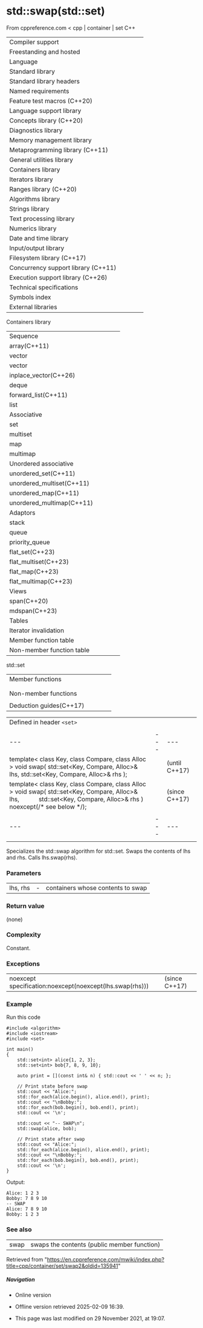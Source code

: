 # std::swap(std::set)

From cppreference.com
< cpp‎ | container‎ | set
C++

|  |  |  |  |  |
| --- | --- | --- | --- | --- |
| Compiler support | | | | |
| Freestanding and hosted | | | | |
| Language | | | | |
| Standard library | | | | |
| Standard library headers | | | | |
| Named requirements | | | | |
| Feature test macros (C++20) | | | | |
| Language support library | | | | |
| Concepts library (C++20) | | | | |
| Diagnostics library | | | | |
| Memory management library | | | | |
| Metaprogramming library (C++11) | | | | |
| General utilities library | | | | |
| Containers library | | | | |
| Iterators library | | | | |
| Ranges library (C++20) | | | | |
| Algorithms library | | | | |
| Strings library | | | | |
| Text processing library | | | | |
| Numerics library | | | | |
| Date and time library | | | | |
| Input/output library | | | | |
| Filesystem library (C++17) | | | | |
| Concurrency support library (C++11) | | | | |
| Execution support library (C++26) | | | | |
| Technical specifications | | | | |
| Symbols index | | | | |
| External libraries | | | | |

Containers library

|  |  |  |  |  |
| --- | --- | --- | --- | --- |
| Sequence | | | | |
| array(C++11) | | | | |
| vector | | | | |
| vector<bool> | | | | |
| inplace_vector(C++26) | | | | |
| deque | | | | |
| forward_list(C++11) | | | | |
| list | | | | |
| Associative | | | | |
| set | | | | |
| multiset | | | | |
| map | | | | |
| multimap | | | | |
| Unordered associative | | | | |
| unordered_set(C++11) | | | | |
| unordered_multiset(C++11) | | | | |
| unordered_map(C++11) | | | | |
| unordered_multimap(C++11) | | | | |
| Adaptors | | | | |
| stack | | | | |
| queue | | | | |
| priority_queue | | | | |
| flat_set(C++23) | | | | |
| flat_multiset(C++23) | | | | |
| flat_map(C++23) | | | | |
| flat_multimap(C++23) | | | | |
| Views | | | | |
| span(C++20) | | | | |
| mdspan(C++23) | | | | |
| Tables | | | | |
| Iterator invalidation | | | | |
| Member function table | | | | |
| Non-member function table | | | | |

std::set

|  |  |  |  |  |
| --- | --- | --- | --- | --- |
| Member functions | | | | |
| |  |  |  |  |  |  |  |  |  |  |  |  |  |  |  |  |  |  |  |  |  |  | | --- | --- | --- | --- | --- | --- | --- | --- | --- | --- | --- | --- | --- | --- | --- | --- | --- | --- | --- | --- | --- | --- | | |  |  |  |  |  | | --- | --- | --- | --- | --- | | set::set | | | | | | set::~set | | | | | | |  |  |  |  |  | | --- | --- | --- | --- | --- | | set::operator= | | | | | | set::get_allocator | | | | | | |
| |  |  |  |  |  |  |  |  |  |  |  |  |  |  |  |  |  |  |  |  |  |  |  |  |  |  |  |  |  |  |  |  |  |  |  |  |  |  |  |  |  |  |  |  |  |  |  |  |  |  |  |  |  |  |  |  |  |  |  |  |  |  |  |  |  |  |  |  |  |  |  |  |  |  |  |  |  |  |  |  |  |  |  |  |  |  |  |  |  |  |  |  |  |  |  |  |  |  |  |  |  |  |  |  |  |  |  |  |  |  |  |  |  |  |  |  |  |  |  |  |  |  |  |  |  |  |  |  |  |  |  |  |  |  |  |  |  |  |  |  |  |  |  |  |  |  |  | | --- | --- | --- | --- | --- | --- | --- | --- | --- | --- | --- | --- | --- | --- | --- | --- | --- | --- | --- | --- | --- | --- | --- | --- | --- | --- | --- | --- | --- | --- | --- | --- | --- | --- | --- | --- | --- | --- | --- | --- | --- | --- | --- | --- | --- | --- | --- | --- | --- | --- | --- | --- | --- | --- | --- | --- | --- | --- | --- | --- | --- | --- | --- | --- | --- | --- | --- | --- | --- | --- | --- | --- | --- | --- | --- | --- | --- | --- | --- | --- | --- | --- | --- | --- | --- | --- | --- | --- | --- | --- | --- | --- | --- | --- | --- | --- | --- | --- | --- | --- | --- | --- | --- | --- | --- | --- | --- | --- | --- | --- | --- | --- | --- | --- | --- | --- | --- | --- | --- | --- | --- | --- | --- | --- | --- | --- | --- | --- | --- | --- | --- | --- | --- | --- | --- | --- | --- | --- | --- | --- | --- | --- | --- | --- | --- | --- | --- | | |  |  |  |  |  | | --- | --- | --- | --- | --- | | Iterators | | | | | | set::beginset::cbegin(C++11) | | | | | | set::endset::cend(C++11) | | | | | | set::rbeginset::crbegin(C++11) | | | | | | set::rendset::crend(C++11) | | | | | | Capacity | | | | | | set::size | | | | | | set::max_size | | | | | | set::empty | | | | | | Observers | | | | | | set::key_comp | | | | | | set::value_comp | | | | | | |  |  |  |  |  | | --- | --- | --- | --- | --- | | Modifiers | | | | | | set::clear | | | | | | set::erase | | | | | | set::swap | | | | | | set::extract(C++17) | | | | | | set::merge(C++17) | | | | | | set::insert | | | | | | set::insert_range(C++23) | | | | | | set::emplace(C++11) | | | | | | set::emplace_hint(C++11) | | | | | | Lookup | | | | | | set::count | | | | | | set::find | | | | | | set::contains(C++20) | | | | | | set::equal_range | | | | | | set::lower_bound | | | | | | set::upper_bound | | | | | | |
| Non-member functions | | | | |
| |  |  |  |  |  |  |  |  |  |  |  |  |  |  |  |  |  |  |  |  |  |  |  |  |  |  |  | | --- | --- | --- | --- | --- | --- | --- | --- | --- | --- | --- | --- | --- | --- | --- | --- | --- | --- | --- | --- | --- | --- | --- | --- | --- | --- | --- | | |  |  |  |  |  | | --- | --- | --- | --- | --- | | operator==operator<=>(C++20) | | | | | | ****std::swap(std::set)**** | | | | | | erase_if(std::set)(C++20) | | | | | |  | | | | | | |  |  |  |  |  | | --- | --- | --- | --- | --- | | operator!=operator<operator>operator<=operator>=(until C++20)(until C++20)(until C++20)(until C++20)(until C++20) | | | | | | |
| Deduction guides(C++17) | | | | |

|  |  |  |
| --- | --- | --- |
| Defined in header `<set>` |  |  |
|  |  |  |
| --- | --- | --- |
| template< class Key, class Compare, class Alloc >  void swap( std::set<Key, Compare, Alloc>& lhs, std::set<Key, Compare, Alloc>& rhs ); |  | (until C++17) |
| template< class Key, class Compare, class Alloc >  void swap( std::set<Key, Compare, Alloc>& lhs,             std::set<Key, Compare, Alloc>& rhs ) noexcept(/\* see below \*/); |  | (since C++17) |
|  |  |  |
| --- | --- | --- |
|  |  |  |

Specializes the std::swap algorithm for std::set. Swaps the contents of lhs and rhs. Calls lhs.swap(rhs).

### Parameters

|  |  |  |
| --- | --- | --- |
| lhs, rhs | - | containers whose contents to swap |

### Return value

(none)

### Complexity

Constant.

### Exceptions

|  |  |
| --- | --- |
| noexcept specification:noexcept(noexcept(lhs.swap(rhs))) | (since C++17) |

### Example

Run this code

```
#include <algorithm>
#include <iostream>
#include <set>
 
int main()
{
    std::set<int> alice{1, 2, 3};
    std::set<int> bob{7, 8, 9, 10};
 
    auto print = [](const int& n) { std::cout << ' ' << n; };
 
    // Print state before swap
    std::cout << "Alice:";
    std::for_each(alice.begin(), alice.end(), print);
    std::cout << "\nBobby:";
    std::for_each(bob.begin(), bob.end(), print);
    std::cout << '\n';
 
    std::cout << "-- SWAP\n";
    std::swap(alice, bob);
 
    // Print state after swap
    std::cout << "Alice:";
    std::for_each(alice.begin(), alice.end(), print);
    std::cout << "\nBobby:";
    std::for_each(bob.begin(), bob.end(), print);
    std::cout << '\n';
}

```

Output:

```
Alice: 1 2 3
Bobby: 7 8 9 10
-- SWAP
Alice: 7 8 9 10
Bobby: 1 2 3

```

### See also

|  |  |
| --- | --- |
| swap | swaps the contents   (public member function) |

Retrieved from "<https://en.cppreference.com/mwiki/index.php?title=cpp/container/set/swap2&oldid=135941>"

##### Navigation

- Online version
- Offline version retrieved 2025-02-09 16:39.

- This page was last modified on 29 November 2021, at 19:07.